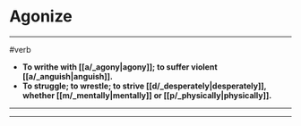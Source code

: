 # Agonize
---
#verb
- **To writhe with [[a/_agony|agony]]; to suffer violent [[a/_anguish|anguish]].**
- **To struggle; to wrestle; to strive [[d/_desperately|desperately]], whether [[m/_mentally|mentally]] or [[p/_physically|physically]].**
---
---
